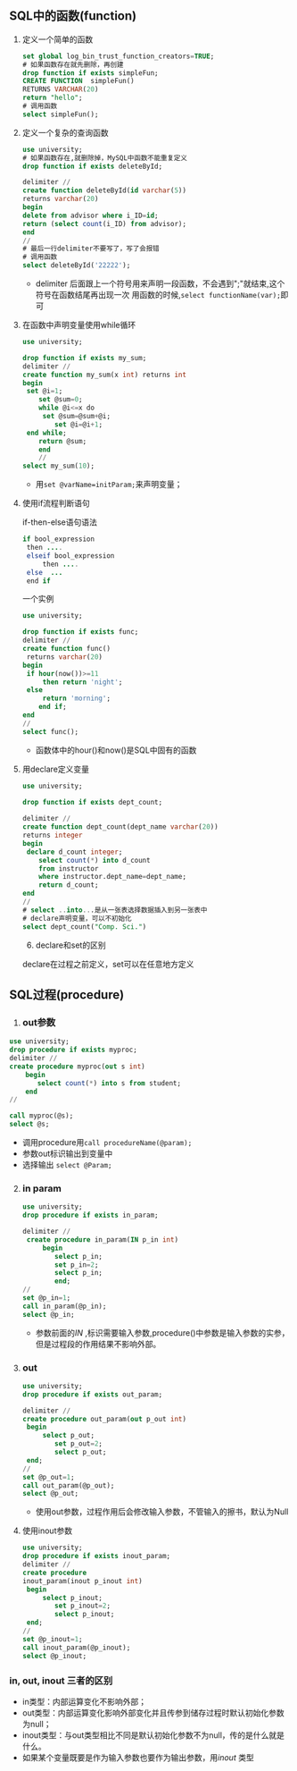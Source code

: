 ## SQL中的函数(function)

1. 定义一个简单的函数

   ```sql
   set global log_bin_trust_function_creators=TRUE;
   # 如果函数存在就先删除，再创建
   drop function if exists simpleFun;
   CREATE FUNCTION  simpleFun() 
   RETURNS VARCHAR(20) 
   return "hello";
   # 调用函数
   select simpleFun();
   ```

2. 定义一个复杂的查询函数

      ```sql
      use university;
      # 如果函数存在,就删除掉，MySQL中函数不能重复定义
      drop function if exists deleteById;
      
      delimiter //
      create function deleteById(id varchar(5))
      returns varchar(20)
      begin
      delete from advisor where i_ID=id;
      return (select count(i_ID) from advisor);
      end
      //
      # 最后一行delimiter不要写了，写了会报错
      # 调用函数
      select deleteById('22222');
      ```

      * delimiter 后面跟上一个符号用来声明一段函数，不会遇到";"就结束,这个符号在函数结尾再出现一次
        用函数的时候,`select functionName(var);`即可

3. 在函数中声明变量使用while循环

   ```sql
   use university;
   
   drop function if exists my_sum;
   delimiter //
   create function my_sum(x int) returns int
   begin
   	set @i=1;
       set @sum=0;
       while @i<=x do
   		set @sum=@sum+@i;
           set @i=@i+1;
   	end while;
       return @sum;
       end
       //
   select my_sum(10);
   
   
   ```

   * 用`set @varName=initParam;`来声明变量；

4. 使用if流程判断语句

   if-then-else语句语法

   ```java
   if bool_expression
   	then ....
    elseif bool_expression
    	then ....
    else  ...
    end if
   ```

   一个实例

   ```sql
   use university;
   
   drop function if exists func;
   delimiter //
   create function func()
   	returns varchar(20)
   begin
   	if hour(now())>=11 
   		then return 'night';
   	else
   		return 'morning';
       end if;
   end
   //
   select func();    
   
   ```

   * 函数体中的hour()和now()是SQL中固有的函数

5. 用declare定义变量

   ```sql
   use university;
   
   drop function if exists dept_count;
    
   delimiter //
   create function dept_count(dept_name varchar(20))
   returns integer
   begin
   	declare d_count integer;
       select count(*) into d_count
       from instructor
       where instructor.dept_name=dept_name;
       return d_count;
   end
   //
   # select ..into...是从一张表选择数据插入到另一张表中
   # declare声明变量，可以不初始化
   select dept_count("Comp. Sci.")
   
   ```

   6. declare和set的区别

   declare在过程之前定义，set可以在任意地方定义

## SQL过程(procedure)

1. ### out参数

```sql
use university;
drop procedure if exists myproc;
delimiter //
create procedure myproc(out s int) 
	begin
       select count(*) into s from student;
	end
//

call myproc(@s);
select @s;
```

* 调用procedure用`call procedureName(@param);`
* 参数out标识输出到变量中
* 选择输出 `select @Param;`

2. ### in param

   ```sql
   use university;
   drop procedure if exists in_param;
   
   delimiter //
   	create procedure in_param(IN p_in int) 
   		begin
           select p_in;
           set p_in=2;
           select p_in;
           end;
   //
   set @p_in=1;
   call in_param(@p_in);
   select @p_in;
   ```

   * 参数前面的*IN* ,标识需要输入参数,procedure()中参数是输入参数的实参，但是过程段的作用结果不影响外部。

3. ### out

   ```sql
   use university;
   drop procedure if exists out_param;
   
   delimiter //
   create procedure out_param(out p_out int)
   	begin
   		select p_out;
           set p_out=2;
           select p_out;
   	end;
   //
   set @p_out=1;
   call out_param(@p_out);
   select @p_out;
   
   ```

   * 使用out参数，过程作用后会修改输入参数，不管输入的擦书，默认为Null

4. 使用inout参数

   ```sql
   use university;
   drop procedure if exists inout_param;
   delimiter //
   create procedure
   inout_param(inout p_inout int)
   	begin
   		select p_inout;
           set p_inout=2;
           select p_inout;
   	end;
   //
   set @p_inout=1;
   call inout_param(@p_inout);
   select @p_inout;
   ```

###  in, out, inout  三者的区别

* in类型：内部运算变化不影响外部；
* out类型：内部运算变化影响外部变化并且传参到储存过程时默认初始化参数为null；
* inout类型：与out类型相比不同是默认初始化参数不为null，传的是什么就是什么。
* 如果某个变量既要是作为输入参数也要作为输出参数，用*inout* 类型